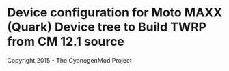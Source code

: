 Device configuration for Moto MAXX (Quark)
Device tree to Build TWRP from CM 12.1 source
==============================
Copyright 2015 - The CyanogenMod Project
